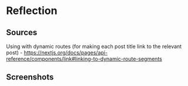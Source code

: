 # Reflection

## Sources

Using <Link> with dynamic routes (for making each post title link to the relevant post) - https://nextjs.org/docs/pages/api-reference/components/link#linking-to-dynamic-route-segments

## Screenshots
